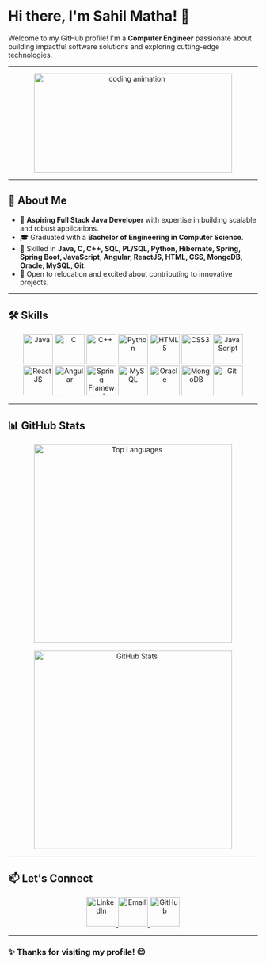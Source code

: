 # Hi there, I'm Sahil Matha! 👋

Welcome to my GitHub profile! I'm a **Computer Engineer** passionate about building impactful software solutions and exploring cutting-edge technologies.

---

<div align="center">
  <img src="https://media.giphy.com/media/L1R1tvI9svkIWwpVYr/giphy.gif" width="400" height="200" alt="coding animation">
</div>

---

## 🚀 About Me
- 🔭 **Aspiring Full Stack Java Developer** with expertise in building scalable and robust applications.
- 🎓 Graduated with a **Bachelor of Engineering in Computer Science**.
- 🌟 Skilled in **Java, C, C++, SQL, PL/SQL, Python, Hibernate, Spring, Spring Boot, JavaScript, Angular, ReactJS, HTML, CSS, MongoDB, Oracle, MySQL, Git**.
- 📍 Open to relocation and excited about contributing to innovative projects.

---

## 🛠️ Skills

<div align="center">
  <img src="https://cdn.jsdelivr.net/gh/devicons/devicon/icons/java/java-original.svg" title="Java" width="60" height="60"/>
  <img src="https://cdn.jsdelivr.net/gh/devicons/devicon/icons/c/c-original.svg" title="C" width="60" height="60"/>
  <img src="https://cdn.jsdelivr.net/gh/devicons/devicon/icons/cplusplus/cplusplus-original.svg" title="C++" width="60" height="60"/>
  <img src="https://cdn.jsdelivr.net/gh/devicons/devicon/icons/python/python-original.svg" title="Python" width="60" height="60"/>
  <img src="https://cdn.jsdelivr.net/gh/devicons/devicon/icons/html5/html5-original.svg" title="HTML5" width="60" height="60"/>
  <img src="https://cdn.jsdelivr.net/gh/devicons/devicon/icons/css3/css3-original.svg" title="CSS3" width="60" height="60"/>
  <img src="https://cdn.jsdelivr.net/gh/devicons/devicon/icons/javascript/javascript-original.svg" title="JavaScript" width="60" height="60"/>
  <img src="https://cdn.jsdelivr.net/gh/devicons/devicon/icons/react/react-original.svg" title="ReactJS" width="60" height="60"/>
  <img src="https://cdn.jsdelivr.net/gh/devicons/devicon/icons/angularjs/angularjs-original.svg" title="Angular" width="60" height="60"/>
  <img src="https://cdn.jsdelivr.net/gh/devicons/devicon/icons/spring/spring-original.svg" title="Spring Framework" width="60" height="60"/>
  <img src="https://cdn.jsdelivr.net/gh/devicons/devicon/icons/mysql/mysql-original-wordmark.svg" title="MySQL" width="60" height="60"/>
  <img src="https://cdn.jsdelivr.net/gh/devicons/devicon/icons/oracle/oracle-original.svg" title="Oracle" width="60" height="60"/>
  <img src="https://cdn.jsdelivr.net/gh/devicons/devicon/icons/mongodb/mongodb-original.svg" title="MongoDB" width="60" height="60"/>
  <img src="https://cdn.jsdelivr.net/gh/devicons/devicon/icons/git/git-original.svg" title="Git" width="60" height="60"/>
</div>

---

## 📊 GitHub Stats

<p align="center">
  <img src="https://github-readme-stats.vercel.app/api/top-langs?username=sahilmatha19&show_icons=true&locale=en&layout=compact&theme=radical" alt="Top Languages" width="400"/>
  <br><br>
  <img src="https://github-readme-stats.vercel.app/api?username=sahilmatha19&show_icons=true&locale=en&theme=radical" alt="GitHub Stats" width="400"/>
</p>

---

## 📫 Let's Connect

<div align="center">
  <a href="https://linkedin.com/in/sahilmatha" target="_blank">
    <img src="https://cdn.jsdelivr.net/gh/devicons/devicon/icons/linkedin/linkedin-original.svg" title="LinkedIn" width="60" height="60"/>
  </a>
  <a href="mailto:sahilmatha19@gmail.com">
    <img src="https://cdn.jsdelivr.net/gh/devicons/devicon/icons/google/google-original.svg" title="Email" width="60" height="60"/>
  </a>
  <a href="https://github.com/sahilmatha19" target="_blank">
    <img src="https://cdn.jsdelivr.net/gh/devicons/devicon/icons/github/github-original.svg" title="GitHub" width="60" height="60"/>
  </a>
</div>

---

### ✨ Thanks for visiting my profile! 😊
